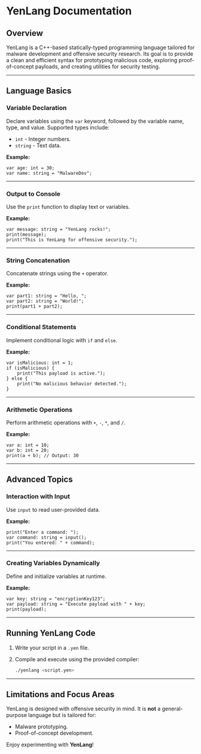 # YenLang Documentation

## Overview

YenLang is a C++-based statically-typed programming language tailored for malware development and offensive security research. Its goal is to provide a clean and efficient syntax for prototyping malicious code, exploring proof-of-concept payloads, and creating utilities for security testing.

---

## Language Basics

### Variable Declaration

Declare variables using the `var` keyword, followed by the variable name, type, and value. Supported types include:

- `int` - Integer numbers.
- `string` - Text data.

**Example:**

```yen
var age: int = 30;
var name: string = "MalwareDev";
```

---

### Output to Console

Use the `print` function to display text or variables.

**Example:**

```yen
var message: string = "YenLang rocks!";
print(message);
print("This is YenLang for offensive security.");
```

---

### String Concatenation

Concatenate strings using the `+` operator.

**Example:**

```yen
var part1: string = "Hello, ";
var part2: string = "World!";
print(part1 + part2);
```

---

### Conditional Statements

Implement conditional logic with `if` and `else`.

**Example:**

```yen
var isMalicious: int = 1;
if (isMalicious) {
    print("This payload is active.");
} else {
    print("No malicious behavior detected.");
}
```

---

### Arithmetic Operations

Perform arithmetic operations with `+`, `-`, `*`, and `/`.

**Example:**

```yen
var a: int = 10;
var b: int = 20;
print(a + b); // Output: 30
```

---

## Advanced Topics

### Interaction with Input

Use `input` to read user-provided data.

**Example:**

```yen
print("Enter a command: ");
var command: string = input();
print("You entered: " + command);
```

---

### Creating Variables Dynamically

Define and initialize variables at runtime.

**Example:**

```yen
var key: string = "encryptionKey123";
var payload: string = "Execute payload with " + key;
print(payload);
```

---

## Running YenLang Code

1. Write your script in a `.yen` file.
2. Compile and execute using the provided compiler:

   ```bash
   ./yenlang <script.yen>
   ```

---

## Limitations and Focus Areas

YenLang is designed with offensive security in mind. It is **not** a general-purpose language but is tailored for:

- Malware prototyping.
- Proof-of-concept development.

Enjoy experimenting with **YenLang**!
